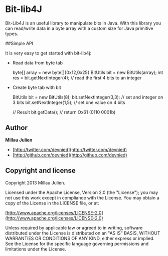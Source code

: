 Bit-lib4J
========

Bit-Lib4J is an useful library to manipulate bits in Java.
With this library you can read/write data in a byte array with a custom size for Java primitive types.

##Simple API

It is very easy to get started with bit-lib4j:

* Read data from byte tab

	byte[] array = new byte[]{0x12,0x25}
	BitUtils bit = new BitUtils(array);
	int res = bit.getNextInteger(4);      // read the first 4 bits to an integer

* Create byte tab with bit

	BitUtils bit = new BitUtils(8);
	bit.setNextInteger(3,3);			  // set and integer on 3 bits
	bit.setNextInteger(1,5);		      // set one value on 4 bits
	
	// Result
	bit.getData();                        // return Ox61  (0110 0001b)
	

## Author

**Millau Julien**

+ [http://twitter.com/devnied](http://twitter.com/devnied)
+ [http://github.com/devnied](http://github.com/devnied)


## Copyright and license

Copyright 2013 Millau Julien.

Licensed under the Apache License, Version 2.0 (the "License");
you may not use this work except in compliance with the License.
You may obtain a copy of the License in the LICENSE file, or at:

  [http://www.apache.org/licenses/LICENSE-2.0](http://www.apache.org/licenses/LICENSE-2.0)

Unless required by applicable law or agreed to in writing, software
distributed under the License is distributed on an "AS IS" BASIS,
WITHOUT WARRANTIES OR CONDITIONS OF ANY KIND, either express or implied.
See the License for the specific language governing permissions and
limitations under the License.